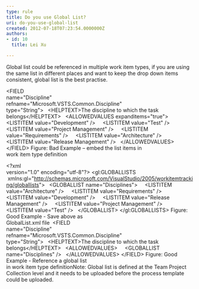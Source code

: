 ```yaml
---
type: rule
title: Do you use Global List?
uri: do-you-use-global-list
created: 2012-07-18T07:23:54.0000000Z
authors:
- id: 10
  title: Lei Xu

---
```


Global list could be referenced in multiple work item types, if you are using the same list in different places and want to keep the drop down items consistent, global list is the best practise.
 
&lt;FIELD<br>name="Discipline"<br>refname="Microsoft.VSTS.Common.Discipline"<br>type="String"&gt;
  &lt;HELPTEXT&gt;The discipline to which the task belongs&lt;/HELPTEXT&gt;
  &lt;ALLOWEDVALUES expanditems="true"&gt;
    &lt;LISTITEM value="Development" /&gt;
    &lt;LISTITEM value="Test" /&gt;
    &lt;LISTITEM value="Project Management" /&gt;
    &lt;LISTITEM value="Requirements" /&gt;
    &lt;LISTITEM value="Architecture" /&gt;
    &lt;LISTITEM value="Release Management" /&gt;
  &lt;/ALLOWEDVALUES&gt;
&lt;/FIELD&gt;
Figure: Bad Example – embed the list items in<br>work item type definition

&lt;?xml<br>version="1.0" encoding="utf-8"?&gt;
&lt;gl:GLOBALLISTS  xmlns:gl="http://schemas.microsoft.com/VisualStudio/2005/workitemtracking/globallists"&gt;
  &lt;GLOBALLIST name="Disciplines"&gt;
    &lt;LISTITEM value="Architecture" /&gt;
    &lt;LISTITEM value="Requirements" /&gt;
    &lt;LISTITEM value="Development" /&gt;
    &lt;LISTITEM value="Release Management" /&gt;
    &lt;LISTITEM value="Project Management" /&gt;
    &lt;LISTITEM value="Test" /&gt;
  &lt;/GLOBALLIST&gt;
&lt;/gl:GLOBALLISTS&gt;
Figure: Good Example - Save above as<br>GlobalList.xml file 
&lt;FIELD<br>name="Discipline"<br>refname="Microsoft.VSTS.Common.Discipline"<br>type="String"&gt;
  &lt;HELPTEXT&gt;The discipline to which the task belongs&lt;/HELPTEXT&gt;
  &lt;ALLOWEDVALUES&gt;
    &lt;GLOBALLIST name="Disciplines" /&gt;
  &lt;/ALLOWEDVALUES&gt;
&lt;/FIELD&gt;
Figure: Good Example - Reference a global list<br>in work item type definitionNote: Global list is defined at the Team Project Collection level and it needs to be uploaded before the process template could be uploaded.
